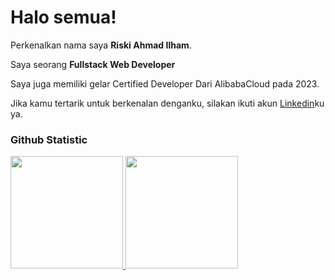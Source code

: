 # Halo semua! 
 
Perkenalkan nama saya **Riski Ahmad Ilham**.<br>
 
Saya seorang **Fullstack Web Developer** <br>
 
Saya juga memiliki gelar Certified Developer Dari AlibabaCloud pada 2023.<br>
 
Jika kamu tertarik untuk berkenalan denganku, silakan ikuti akun [Linkedin](https://www.linkedin.com/in/riski-ahmad-ilham-522a49234/)ku ya.
 
### Github Statistic
<p align="left">
<a href="https://github.com/penuliscode">
  <img height="180em" src="https://github-readme-stats-eight-theta.vercel.app/api?username=penuliscode&show_icons=true&theme=algolia&include_all_commits=true&count_private=true"/>
  <img height="180em" src="https://github-readme-stats-eight-theta.vercel.app/api/top-langs/?username=penuliscode&layout=compact&layout=compact&theme=algolia"/>
</a>
</p>

